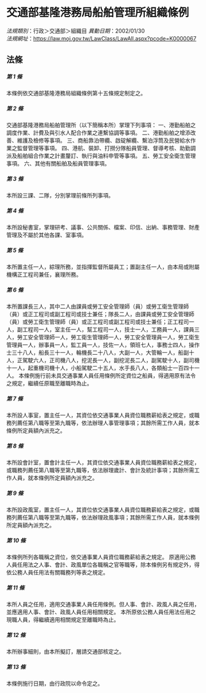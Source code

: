 # 交通部基隆港務局船舶管理所組織條例

*法規類別*：行政＞交通部＞組織目
*異動日期*：2002/01/30  
*法規網址*：https://law.moj.gov.tw/LawClass/LawAll.aspx?pcode=K0000067



## 法條
##### 第 1 條
本條例依交通部基隆港務局組織條例第十五條規定制定之。

##### 第 2 條
交通部基隆港務局船舶管理所（以下簡稱本所）掌理下列事項：
一、港勤船舶之調度作業、計費及與引水人配合作業之連繫協調等事項。
二、港勤船舶之增添改善、維護及檢修等事項。
三、商船靠泊帶纜、啟碇解纜、繫泊浮筒及民營給水作業之監督管理等事項。
四、港航、裝卸、打撈分隊船員管理、督導考核、助勤調派及船舶組合作業之計畫釐訂、執行與油料申管等事項。
五、勞工安全衛生管理事項。
六、其他有關船舶及船員管理事項。

##### 第 3 條
本所設三課、二隊，分別掌理前條所列事項。

##### 第 4 條
本所設秘書室，掌理研考、議事、公共關係、檔案、印信、出納、事務管理、財產管理及不屬於其他各課、室事項。

##### 第 5 條
本所置主任一人，綜理所務，並指揮監督所屬員工；置副主任一人，由本局或附屬機構正工程司兼任，襄理所務。

##### 第 6 條
本所置課長三人，其中二人由課員或勞工安全管理師（員）或勞工衛生管理師（員）或正工程司或副工程司或技士兼任；隊長二人，由課員或勞工安全管理師（員）或勞工衛生管理師（員）或正工程司或副工程司或技士兼任；正工程司一人，副工程司一人，室主任一人，幫工程司一人，技士一人，工務員一人，課員三人，勞工安全管理師一人，勞工衛生管理師一人，勞工安全管理員一人，勞工衛生管理員一人，辦事員一人，監工員一人，技佐一人，領班七人，事務士四人，操作士三十八人，船長三十一人，輪機長二十八人，大副一人，大管輪一人，船副十人，正駕駛六人，正司機八人，挖泥長一人，副挖泥長二人，副駕駛十人，副司機十一人，起重機司機十人，小船駕駛二十五人，水手長八人，各類船士一百四十一人。
本條例施行前未具交通事業人員任用條例所定資位之船員，得適用原有法令之規定，繼續任原職至離職時為止。

##### 第 7 條
本所設人事室，置主任一人，其資位依交通事業人員資位職務薪給表之規定，或職務列薦任第八職等至第九職等，依法辦理人事管理事項；其餘所需工作人員，就本條例所定員額內派充之。

##### 第 8 條
本所設會計室，置會計主任一人，其資位依交通事業人員資位職務薪給表之規定，或職務列薦任第八職等至第九職等，依法辦理歲計、會計及統計事項；其餘所需工作人員，就本條例所定員額內派充之。

##### 第 9 條
本所設政風室，置主任一人，其資位依交通事業人員資位職務薪給表之規定，或職務列薦任第八職等至第九職等，依法辦理政風事項；其餘所需工作人員，就本條例所定員額內派充之。

##### 第 10 條
本條例所列各職稱之資位，依交通事業人員資位職務薪給表之規定。
原適用公務人員任用法之人事、會計、政風單位各職稱之官等職等，除本條例另有規定外，得依公務人員任用法有關職務列等表之規定。

##### 第 11 條
本所人員之任用，適用交通事業人員任用條例。但人事、會計、政風人員之任用，並應適用人事、會計、政風人員任用相關規定。
本所原依公務人員任用法任用之現職人員，得繼續適用相關規定至離職時為止。

##### 第 12 條
本所辦事細則，由本所擬訂，層請交通部核定之。

##### 第 13 條
本條例施行日期，由行政院以命令定之。


